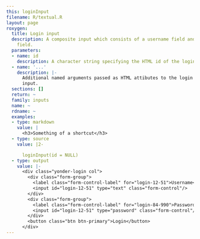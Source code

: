 ```yaml
---
this: loginInput
filename: R/textual.R
layout: page
roxygen:
  title: Login input
  description: A composite input which consists of a username field and a password
    field.
  parameters:
  - name: id
    description: A character string specifying the HTML id of the login input.
  - name: '...'
    description: |-
      Additional named arguments passed as HTML attibutes to the login
      input.
  sections: []
  return: ~
  family: inputs
  name: ~
  rdname: ~
  examples:
  - type: markdown
    value: |
      <h3>Something of a shortcut</h3>
  - type: source
    value: |2-

      loginInput(id = NULL)
  - type: output
    value: |-
      <div class="yonder-login col">
        <div class="form-group">
          <label class="form-control-label" for="login-12-51">Username</label>
          <input id="login-12-51" type="text" class="form-control"/>
        </div>
        <div class="form-group">
          <label class="form-control-label" for="login-84-990">Password</label>
          <input id="login-12-51" type="password" class="form-control"/>
        </div>
        <button class="btn btn-primary">Login</button>
      </div>
---
```

